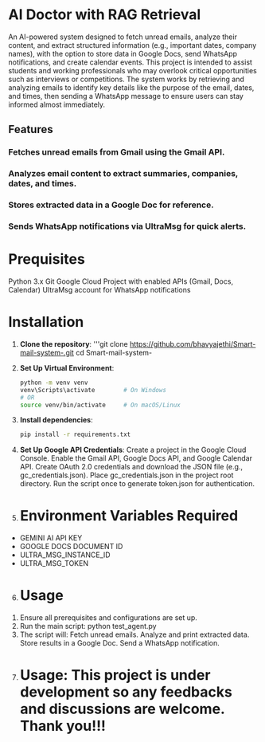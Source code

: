 # AI Doctor with RAG Retrieval 

An AI-powered system designed to fetch unread emails, analyze their content, and extract structured information (e.g., important dates, company names), with the option to store data in Google Docs, send WhatsApp notifications, and create calendar events. This project is intended to assist students and working professionals who may overlook critical opportunities such as interviews or competitions. The system works by retrieving and analyzing emails to identify key details like the purpose of the email, dates, and times, then sending a WhatsApp message to ensure users can stay informed almost immediately.

## **Features**
### Fetches unread emails from Gmail using the Gmail API.
### Analyzes email content to extract summaries, companies, dates, and times.
### Stores extracted data in a Google Doc for reference.
### Sends WhatsApp notifications via UltraMsg for quick alerts.

# **Prequisites**
Python 3.x
Git
Google Cloud Project with enabled APIs (Gmail, Docs, Calendar)
UltraMsg account for WhatsApp notifications


# **Installation**
1. **Clone the repository**:
   '''git clone https://github.com/bhavyajethi/Smart-mail-system-.git
      cd Smart-mail-system-

2. **Set Up Virtual Environment**:  
   ```bash
   python -m venv venv
   venv\Scripts\activate        # On Windows
   # OR
   source venv/bin/activate     # On macOS/Linux

3. **Install dependencies**:  
   ```bash
   pip install -r requirements.txt

4. **Set Up Google API Credentials**: 
Create a project in the Google Cloud Console.
Enable the Gmail API, Google Docs API, and Google Calendar API.
Create OAuth 2.0 credentials and download the JSON file (e.g., gc_credentials.json).
Place gc_credentials.json in the project root directory.
Run the script once to generate token.json for authentication.

5. # **Environment Variables Required**
- GEMINI AI API KEY
- GOOGLE DOCS DOCUMENT ID
- ULTRA_MSG_INSTANCE_ID
- ULTRA_MSG_TOKEN

6. # **Usage**
1) Ensure all prerequisites and configurations are set up.
2) Run the main script: python test_agent.py
3) The script will:
Fetch unread emails.
Analyze and print extracted data.
Store results in a Google Doc.
Send a WhatsApp notification.

7.  # **Usage**: This project is under development so any feedbacks and discussions are welcome. Thank you!!!
